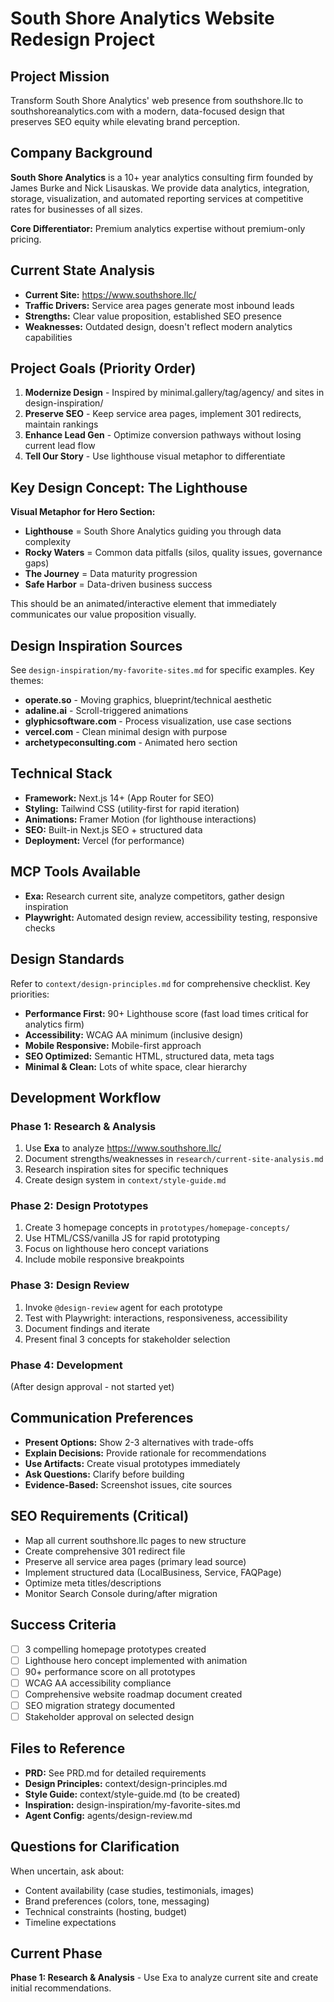 # South Shore Analytics Website Redesign Project

## Project Mission
Transform South Shore Analytics' web presence from southshore.llc to southshoreanalytics.com with a modern, data-focused design that preserves SEO equity while elevating brand perception.

## Company Background
**South Shore Analytics** is a 10+ year analytics consulting firm founded by James Burke and Nick Lisauskas. We provide data analytics, integration, storage, visualization, and automated reporting services at competitive rates for businesses of all sizes.

**Core Differentiator:** Premium analytics expertise without premium-only pricing.

## Current State Analysis
- **Current Site:** https://www.southshore.llc/
- **Traffic Drivers:** Service area pages generate most inbound leads
- **Strengths:** Clear value proposition, established SEO presence
- **Weaknesses:** Outdated design, doesn't reflect modern analytics capabilities

## Project Goals (Priority Order)
1. **Modernize Design** - Inspired by minimal.gallery/tag/agency/ and sites in design-inspiration/
2. **Preserve SEO** - Keep service area pages, implement 301 redirects, maintain rankings
3. **Enhance Lead Gen** - Optimize conversion pathways without losing current lead flow
4. **Tell Our Story** - Use lighthouse visual metaphor to differentiate

## Key Design Concept: The Lighthouse
**Visual Metaphor for Hero Section:**
- **Lighthouse** = South Shore Analytics guiding you through data complexity
- **Rocky Waters** = Common data pitfalls (silos, quality issues, governance gaps)
- **The Journey** = Data maturity progression
- **Safe Harbor** = Data-driven business success

This should be an animated/interactive element that immediately communicates our value proposition visually.

## Design Inspiration Sources
See `design-inspiration/my-favorite-sites.md` for specific examples. Key themes:
- **operate.so** - Moving graphics, blueprint/technical aesthetic
- **adaline.ai** - Scroll-triggered animations
- **glyphicsoftware.com** - Process visualization, use case sections
- **vercel.com** - Clean minimal design with purpose
- **archetypeconsulting.com** - Animated hero section

## Technical Stack
- **Framework:** Next.js 14+ (App Router for SEO)
- **Styling:** Tailwind CSS (utility-first for rapid iteration)
- **Animations:** Framer Motion (for lighthouse interactions)
- **SEO:** Built-in Next.js SEO + structured data
- **Deployment:** Vercel (for performance)

## MCP Tools Available
- **Exa:** Research current site, analyze competitors, gather design inspiration
- **Playwright:** Automated design review, accessibility testing, responsive checks

## Design Standards
Refer to `context/design-principles.md` for comprehensive checklist. Key priorities:
- **Performance First:** 90+ Lighthouse score (fast load times critical for analytics firm)
- **Accessibility:** WCAG AA minimum (inclusive design)
- **Mobile Responsive:** Mobile-first approach
- **SEO Optimized:** Semantic HTML, structured data, meta tags
- **Minimal & Clean:** Lots of white space, clear hierarchy

## Development Workflow

### Phase 1: Research & Analysis
1. Use **Exa** to analyze https://www.southshore.llc/
2. Document strengths/weaknesses in `research/current-site-analysis.md`
3. Research inspiration sites for specific techniques
4. Create design system in `context/style-guide.md`

### Phase 2: Design Prototypes  
1. Create 3 homepage concepts in `prototypes/homepage-concepts/`
2. Use HTML/CSS/vanilla JS for rapid prototyping
3. Focus on lighthouse hero concept variations
4. Include mobile responsive breakpoints

### Phase 3: Design Review
1. Invoke `@design-review` agent for each prototype
2. Test with Playwright: interactions, responsiveness, accessibility
3. Document findings and iterate
4. Present final 3 concepts for stakeholder selection

### Phase 4: Development
(After design approval - not started yet)

## Communication Preferences
- **Present Options:** Show 2-3 alternatives with trade-offs
- **Explain Decisions:** Provide rationale for recommendations
- **Use Artifacts:** Create visual prototypes immediately
- **Ask Questions:** Clarify before building
- **Evidence-Based:** Screenshot issues, cite sources

## SEO Requirements (Critical)
- Map all current southshore.llc pages to new structure
- Create comprehensive 301 redirect file
- Preserve all service area pages (primary lead source)
- Implement structured data (LocalBusiness, Service, FAQPage)
- Optimize meta titles/descriptions
- Monitor Search Console during/after migration

## Success Criteria
- [ ] 3 compelling homepage prototypes created
- [ ] Lighthouse hero concept implemented with animation
- [ ] 90+ performance score on all prototypes
- [ ] WCAG AA accessibility compliance
- [ ] Comprehensive website roadmap document created
- [ ] SEO migration strategy documented
- [ ] Stakeholder approval on selected design

## Files to Reference
- **PRD:** See PRD.md for detailed requirements
- **Design Principles:** context/design-principles.md
- **Style Guide:** context/style-guide.md (to be created)
- **Inspiration:** design-inspiration/my-favorite-sites.md
- **Agent Config:** agents/design-review.md

## Questions for Clarification
When uncertain, ask about:
- Content availability (case studies, testimonials, images)
- Brand preferences (colors, tone, messaging)
- Technical constraints (hosting, budget)
- Timeline expectations

## Current Phase
**Phase 1: Research & Analysis** - Use Exa to analyze current site and create initial recommendations.